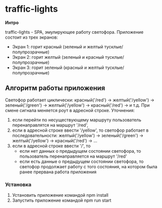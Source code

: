 # traffic-lights

**Интро**

traffic-lights - SPA, эмулирующее работу светофора.
Приложение состоит из трех экранов:
- Экран 1: горит красный (зеленый и желтый тусклые/полупрозрачные)
- Экран 2: горит желтый (зеленый и красный тусклые/полупрозрачные)
- Экран 3: горит зеленый (красный и желтый тусклые/полупрозрачные)

## Алгоритм работы приложения
Светофор работает циклически: красный('/red') -> желтый('/yellow') -> зеленый('/green') -> желтый('/yellow') -> красный('/red') -> и т.д.
При смене сигнала меняется роут в адресной строке.
Уточнения:
1. если перейти по несуществующему маршруту пользователь перенаправлятся на маршрут '/red',
2. если в адресной строке ввести '/yellow', то светофор работает в последовательности: желтый('/yellow') -> зеленый('/green') -> желтый('/yellow') -> красный('/red') -> ...
3. если в адресной строке ввести '/', то
   - если нет данных о предыдущем состоянии светофора, то пользователь перенаправляется на маршрут '/red'
   - если есть данные о предыдущем состоянии светофора, то светофор продолжает работу с того состояния, на котором была ранее прервана работа приложения

### Установка
1. Установить приложение командой npm install
2. Запустить приложение командой npm run start
